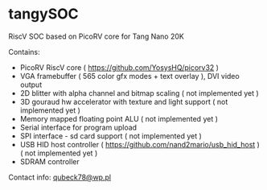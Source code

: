 # tangySOC
RiscV SOC based on PicoRV core for Tang Nano 20K

Contains:
- PicoRV RiscV core ( https://github.com/YosysHQ/picorv32 )
- VGA framebuffer ( 565 color gfx modes + text overlay ), DVI video output
- 2D blitter with alpha channel and bitmap scaling ( not implemented yet )
- 3D gouraud hw accelerator with texture and light support ( not implemented yet )
- Memory mapped floating point ALU ( not implemented yet )
- Serial interface for program upload
- SPI interface - sd card support ( not implemented yet )
- USB HID host controller ( https://github.com/nand2mario/usb_hid_host ) ( not implemented yet )
- SDRAM controller


Contact info: qubeck78@wp.pl
